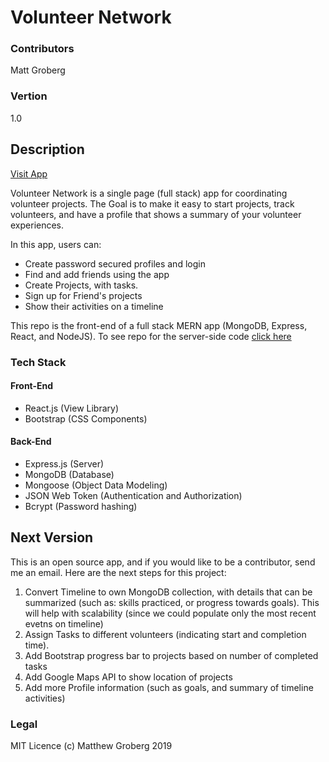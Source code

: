 # Volunteer Network

### Contributors
Matt Groberg

### Vertion
1.0

## Description

[Visit App]()

Volunteer Network is a single page (full stack) app for coordinating volunteer projects. The Goal is to make it easy to start projects, track volunteers, and have a profile that shows a summary of your volunteer experiences. 

In this app, users can:
* Create password secured profiles and login
* Find and add friends using the app
* Create Projects, with tasks.
* Sign up for Friend's projects
* Show their activities on a timeline


This repo is the front-end of a full stack MERN app (MongoDB, Express, React, and NodeJS). To see repo for the server-side code [click here](https://github.com/grobergm/vol-api)

### Tech Stack

#### Front-End
* React.js (View Library)
* Bootstrap (CSS Components)

#### Back-End
* Express.js (Server)
* MongoDB (Database)
* Mongoose (Object Data Modeling)
* JSON Web Token (Authentication and Authorization)
* Bcrypt (Password hashing)

## Next Version
This is an open source app, and if you would like to be a contributor, send me an email. Here are the next steps for this project:

1. Convert Timeline to own MongoDB collection, with details that can be summarized (such as: skills practiced, or progress towards goals). This will help with scalability (since we could populate only the most recent evetns on timeline)
2. Assign Tasks to different volunteers (indicating start and completion time).
3. Add Bootstrap progress bar to projects based on number of completed tasks
4. Add Google Maps API to show location of projects
5. Add more Profile information (such as goals, and summary of timeline activities)


### Legal
MIT Licence (c) Matthew Groberg 2019
